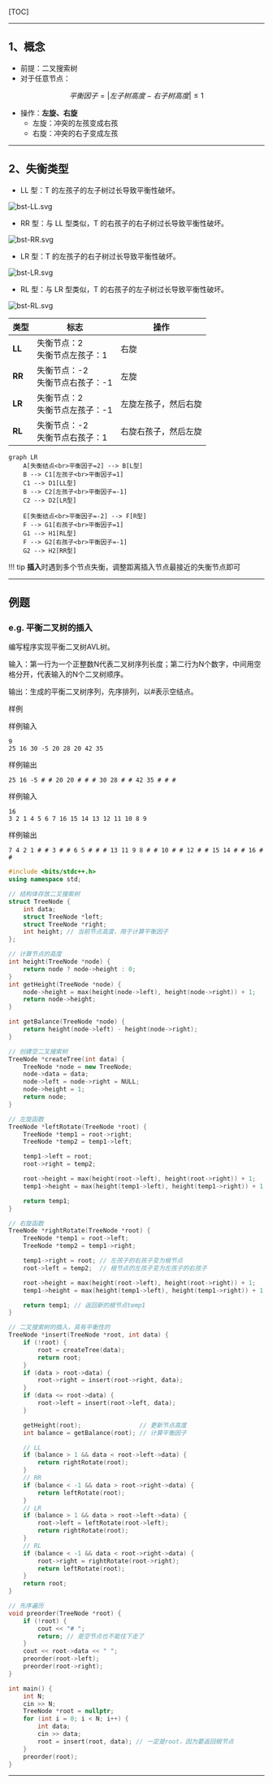 [TOC]

---

## 1、概念

- 前提：二叉搜索树
- 对于任意节点：

$$
平衡因子=|左子树高度-右子树高度|\leq 1
$$

- 操作：**左旋、右旋**
    - 左旋：冲突的左孩变成右孩
    - 右旋：冲突的右子变成左孩
    
---

## 2、失衡类型
- LL 型：T 的左孩子的左子树过长导致平衡性破坏。

![bst-LL.svg](../../assets/images/DSA/bst-LL.svg)

- RR 型：与 LL 型类似，T 的右孩子的右子树过长导致平衡性破坏。

![bst-RR.svg](../../assets/images/DSA/bst-RR.svg)

- LR 型：T 的左孩子的右子树过长导致平衡性破坏。

![bst-LR.svg](../../assets/images/DSA/bst-LR.svg)

- RL 型：与 LR 型类似，T 的右孩子的左子树过长导致平衡性破坏。

![bst-RL.svg](../../assets/images/DSA/bst-RL.svg)


  | 类型   | 标志                                | 操作                 |
  | ------ | ----------------------------------- | -------------------- |
  | **LL** | 失衡节点：2<br>失衡节点左孩子：1    | 右旋                 |
  | **RR** | 失衡节点：-2<br/>失衡节点右孩子：-1 | 左旋                 |
  | **LR** | 失衡节点：2<br/>失衡节点左孩子：-1  | 左旋左孩子，然后右旋 |
  | **RL** | 失衡节点：-2<br/>失衡节点右孩子：1  | 右旋右孩子，然后左旋 |

  ```mermaid
  graph LR
      A[失衡结点<br>平衡因子=2] --> B[L型]
      B --> C1[左孩子<br>平衡因子=1]
      C1 --> D1[LL型]
      B --> C2[左孩子<br>平衡因子=-1]
      C2 --> D2[LR型]
  
      E[失衡结点<br>平衡因子=-2] --> F[R型]
      F --> G1[右孩子<br>平衡因子=1]
      G1 --> H1[RL型]
      F --> G2[右孩子<br>平衡因子=-1]
      G2 --> H2[RR型]
  
  ```


!!! tip
    **插入**时遇到多个节点失衡，调整距离插入节点最接近的失衡节点即可

---

## 例题

### e.g. 平衡二叉树的插入

编写程序实现平衡二叉树AVL树。

输入：第一行为一个正整数N代表二叉树序列长度；第二行为N个数字，中间用空格分开，代表输入的N个二叉树顺序。

输出：生成的平衡二叉树序列，先序排列，以#表示空结点。

样例

样例输入

```
9
25 16 30 -5 20 28 20 42 35
```

样例输出

```
25 16 -5 # # 20 20 # # # 30 28 # # 42 35 # # #
```

样例输入

```
16
3 2 1 4 5 6 7 16 15 14 13 12 11 10 8 9
```

样例输出

```
7 4 2 1 # # 3 # # 6 5 # # # 13 11 9 8 # # 10 # # 12 # # 15 14 # # 16 # # 
```

```c++
#include <bits/stdc++.h>
using namespace std;

// 结构体存放二叉搜索树
struct TreeNode {
    int data;
    struct TreeNode *left;
    struct TreeNode *right;
    int height; // 当前节点高度，用于计算平衡因子
};

// 计算节点的高度
int height(TreeNode *node) {
    return node ? node->height : 0;
}
int getHeight(TreeNode *node) {
    node->height = max(height(node->left), height(node->right)) + 1;
    return node->height;
}

int getBalance(TreeNode *node) {
    return height(node->left) - height(node->right);
}

// 创建空二叉搜索树
TreeNode *createTree(int data) {
    TreeNode *node = new TreeNode;
    node->data = data;
    node->left = node->right = NULL;
    node->height = 1;
    return node;
}

// 左旋函数
TreeNode *leftRotate(TreeNode *root) {
    TreeNode *temp1 = root->right;
    TreeNode *temp2 = temp1->left;

    temp1->left = root;
    root->right = temp2;

    root->height = max(height(root->left), height(root->right)) + 1;
    temp1->height = max(height(temp1->left), height(temp1->right)) + 1;

    return temp1;
}

// 右旋函数
TreeNode *rightRotate(TreeNode *root) {
    TreeNode *temp1 = root->left;
    TreeNode *temp2 = temp1->right;

    temp1->right = root; // 左孩子的右孩子变为根节点
    root->left = temp2;  // 根节点的左孩子变为左孩子的右孩子

    root->height = max(height(root->left), height(root->right)) + 1;
    temp1->height = max(height(temp1->left), height(temp1->right)) + 1;

    return temp1; // 返回新的根节点temp1
}

// 二叉搜索树的插入，具有平衡性的
TreeNode *insert(TreeNode *root, int data) {
    if (!root) {
        root = createTree(data);
        return root;
    }
    if (data > root->data) {
        root->right = insert(root->right, data);
    }
    if (data <= root->data) {
        root->left = insert(root->left, data);
    }

    getHeight(root);                // 更新节点高度
    int balance = getBalance(root); // 计算平衡因子

    // LL
    if (balance > 1 && data < root->left->data) {
        return rightRotate(root);
    }
    // RR
    if (balance < -1 && data > root->right->data) {
        return leftRotate(root);
    }
    // LR
    if (balance > 1 && data > root->left->data) {
        root->left = leftRotate(root->left);
        return rightRotate(root);
    }
    // RL
    if (balance < -1 && data < root->right->data) {
        root->right = rightRotate(root->right);
        return leftRotate(root);
    }
    return root;
}

// 先序遍历
void preorder(TreeNode *root) {
    if (!root) {
        cout << "# ";
        return; // 是空节点也不能往下走了
    }
    cout << root->data << " ";
    preorder(root->left);
    preorder(root->right);
}

int main() {
    int N;
    cin >> N;
    TreeNode *root = nullptr;
    for (int i = 0; i < N; i++) {
        int data;
        cin >> data;
        root = insert(root, data); // 一定是root，因为要返回根节点
    }
    preorder(root);
}
```

---

